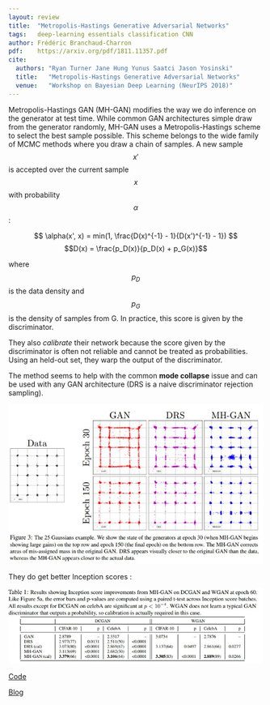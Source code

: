 ```yaml
---
layout: review
title:  "Metropolis-Hastings Generative Adversarial Networks"
tags:   deep-learning essentials classification CNN
author: Frédéric Branchaud-Charron
pdf:    https://arxiv.org/pdf/1811.11357.pdf
cite:
  authors: "Ryan Turner Jane Hung Yunus Saatci Jason Yosinski"
  title:   "Metropolis-Hastings Generative Adversarial Networks"
  venue:   "Workshop on Bayesian Deep Learning (NeurIPS 2018)"
---
```


Metropolis-Hastings GAN (MH-GAN) modifies the way we do inference on the generator at test time. While common GAN architectures simple draw from the generator randomly, MH-GAN uses a Metropolis-Hastings scheme to select the best sample possible. This scheme belongs to the wide family of MCMC methods where you draw a chain of samples. A new sample $$x'$$ is accepted over the current sample $$x$$ with probability $$\alpha$$:

$$ \alpha(x', x) = min(1, \frac{D(x)^{-1} - 1}{D(x')^{-1} - 1}) $$
$$D(x) = \frac{p_D(x)}{p_D(x) + p_G(x)}$$

where $$p_D$$ is the data density and $$p_G$$ is the density of samples from G.
In practice, this score is given by the discriminator.

They also *calibrate* their network because the score given by the discriminator is often not reliable and cannot be treated as probabilities. Using an held-out set, they warp the output of the discriminator.

The method seems to help with the common **mode collapse** issue and can be used with any GAN architecture (DRS is a naive discriminator rejection sampling).

![](/article/images/mh-gan/fig3.jpg)

They do get better Inception scores :

![](/article/images/mh-gan/table1.jpg)


[Code](https://github.com/uber-research/metropolis-hastings-gans)

[Blog](https://eng.uber.com/mh-gan/)
